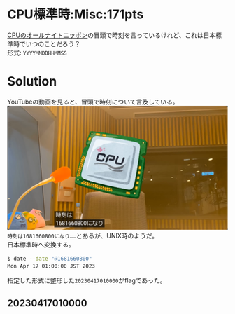 # CPU標準時:Misc:171pts
[CPUのオールナイトニッポン](https://youtu.be/srYTYbPCt88)の冒頭で時刻を言っているけれど、これは日本標準時でいつのことだろう？  
形式: `YYYYMMDDHHMMSS`  

# Solution
YouTubeの動画を見ると、冒頭で時刻について言及している。  
![youtube.png](images/youtube.png)  
`時刻は1681660800になり……`とあるが、UNIX時のようだ。  
日本標準時へ変換する。  
```bash
$ date --date "@1681660800"
Mon Apr 17 01:00:00 JST 2023
```
指定した形式に整形した`20230417010000`がflagであった。  

## 20230417010000